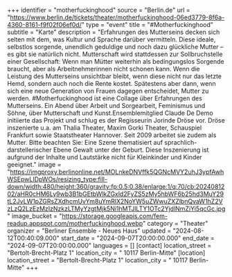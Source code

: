 +++
identifier = "motherfuckinghood"
source = "Berlin.de"
url = "https://www.berlin.de/tickets/theater/motherfuckinghood-06ed3779-8f6a-4360-8161-f9f02f06ef0d/"
type = "event"
title = "#Motherfuckinghood"
subtitle = "Karte"
description = "Erfahrungen des Mutterseins decken sich selten mit dem, was Kultur und Sprache darüber vermitteln. Diese ideale, selbstlos sorgende, unendlich geduldige und noch dazu glückliche Mutter – es gibt sie natürlich nicht. Mutterschaft wird stattdessen zur Sollbruchstelle einer Gesellschaft: Wenn man Mütter weiterhin als bedingungslos Sorgende braucht, aber als Arbeitnehmerinnen nicht schonen kann. Wenn die Leistung des Mutterseins unsichtbar bleibt, wenn diese nicht nur das letzte Hemd, sondern auch noch die Rente kostet. Spätestens aber dann, wenn sich eine neue Generation von Frauen dagegen entscheidet, Mutter zu werden. #Motherfuckinghood ist eine Collage über Erfahrungen des Mutterseins. Ein Abend über Arbeit und Sorgearbeit, Feminismus und Söhne, über Mutterschaft und Kunst.Ensemblemitglied Claude De Demo initiierte das Projekt und schlug es der Regisseurin Jorinde Dröse vor. Dröse inszenierte u.a. am Thalia Theater, Maxim Gorki Theater, Schauspiel Frankfurt sowie Staatstheater Hannover. Seit 2009 arbeitet sie zudem als Mutter. Bitte beachten Sie: Eine Szene thematisiert auf sprachlich-darstellerischer Ebene Gewalt unter der Geburt. Diese Inszenierung ist aufgrund der Inhalte und Lautstärke nicht für Kleinkinder und Kinder geeignet."
image = "https://imgproxy.berlinonline.net/MOLnkeDNVffk5QGNcMVY2uhJ3ypfAwhWSEpwLIDpWOs/resizing_type:fill-down/width:480/height:360/gravity:fp:0.5:0.38/enlarge:1/q:70/cb:2024081202/aHR0cHM6Ly9wb3B1bGEtbWlkZGxld2FyZS5zMy5hbWF6b25hd3MuY29tL2JvLW1pZGRsZXdhcmUvYm8uYmRlX2NoYW5uZWwuZXZlbnQvaW1hZ2VzLzQ2LzEzMzIzNzkzLTMyYzgtMjk5Ni1hMTJlLTY1OTc2YjdlNmZiYi5qcGc.jpg"
image_bucket = "https://storage.googleapis.com/fem-readup.appspot.com/motherfuckinghood.webp"
category = "Theater"
organizer = "Berliner Ensemble - Neues Haus"
updated = "2024-08-12T00:40:09.000"
start_date = "2024-09-07T20:00:00.000"
end_date = "2024-09-07T20:00:00.000"
languages = []
[contact]
location_street = "Bertolt-Brecht-Platz 1"
location_city = " 10117 Berlin-Mitte"
[location]
location_street = "Bertolt-Brecht-Platz 1"
location_city = " 10117 Berlin-Mitte"
+++